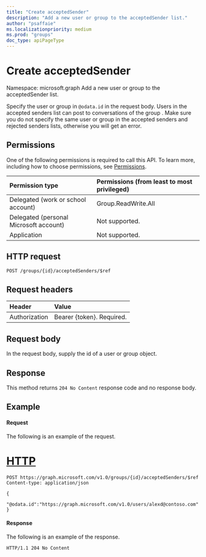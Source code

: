 ```yaml
---
title: "Create acceptedSender"
description: "Add a new user or group to the acceptedSender list."
author: "psaffaie"
ms.localizationpriority: medium
ms.prod: "groups"
doc_type: apiPageType
---
```


# Create acceptedSender

Namespace: microsoft.graph
Add a new user or group to the acceptedSender list.

Specify the user or group in `@odata.id` in the request body. Users in the accepted senders list can post to conversations of the group . Make sure you do not specify the same user or group in the accepted senders and rejected senders lists, otherwise you will get an error.

## Permissions

One of the following permissions is required to call this API. To learn more, including how to choose permissions, see [Permissions](/graph/permissions-reference).

| Permission type                        | Permissions (from least to most privileged) |
| :------------------------------------- | :------------------------------------------ |
| Delegated (work or school account)     | Group.ReadWrite.All                         |
| Delegated (personal Microsoft account) | Not supported.                              |
| Application                            | Not supported.                              |

## HTTP request

<!-- { "blockType": "ignored" } -->

```http
POST /groups/{id}/acceptedSenders/$ref
```

## Request headers

| Header        | Value                     |
| :------------ | :------------------------ |
| Authorization | Bearer {token}. Required. |

## Request body

In the request body, supply the id of a user or group object.

## Response

This method returns `204 No Content` response code and no response body.

## Example

#### Request

The following is an example of the request.

# [HTTP](#tab/http)

<!-- {
  "blockType": "request",
  "name": "create_acceptedsender"
}-->

```http
POST https://graph.microsoft.com/v1.0/groups/{id}/acceptedSenders/$ref
Content-type: application/json

{
  "@odata.id":"https://graph.microsoft.com/v1.0/users/alexd@contoso.com"
}
```


#### Response

The following is an example of the response.

<!-- {
  "blockType": "response",
  "truncated": true
} -->

```http
HTTP/1.1 204 No Content
```

<!-- uuid: 8fcb5dbc-d5aa-4681-8e31-b001d5168d79
2015-10-25 14:57:30 UTC -->
<!-- {
  "type": "#page.annotation",
  "description": "Create acceptedSender",
  "keywords": "",
  "section": "documentation",
  "tocPath": "",
  "suppressions": [
  ]
}-->
